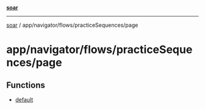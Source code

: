 [**soar**](../../../../../README.md)

***

[soar](../../../../../modules.md) / app/navigator/flows/practiceSequences/page

# app/navigator/flows/practiceSequences/page

## Functions

- [default](functions/default.md)

